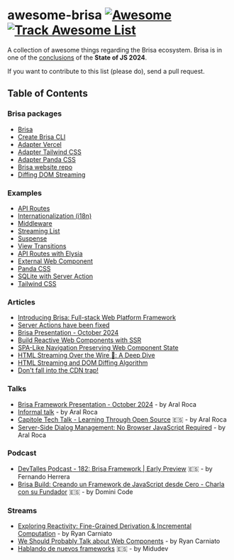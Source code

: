 # awesome-brisa [![Awesome](https://cdn.rawgit.com/sindresorhus/awesome/d7305f38d29fed78fa85652e3a63e154dd8e8829/media/badge.svg)](https://github.com/sindresorhus/awesome) [![Track Awesome List](https://www.trackawesomelist.com/badge.svg)](https://www.trackawesomelist.com/teafuljs/teaful/)

A collection of awesome things regarding the Brisa ecosystem. Brisa is in one of the [conclusions](https://2024.stateofjs.com/en-US/conclusion/) of the **State of JS 2024**.

If you want to contribute to this list (please do), send a pull request.

## Table of Contents

### Brisa packages

- [Brisa](https://github.com/brisa-build/brisa)
- [Create Brisa CLI](https://github.com/brisa-build/brisa/tree/canary/packages/create-brisa)
- [Adapter Vercel](https://github.com/brisa-build/brisa/tree/canary/packages/adapter-vercel)
- [Adapter Tailwind CSS](https://github.com/brisa-build/brisa/tree/canary/packages/brisa-tailwindcss)
- [Adapter Panda CSS](https://github.com/brisa-build/brisa/blob/canary/packages/brisa-pandacss)
- [Brisa website repo](https://github.com/brisa-build/brisa/tree/canary/packages/www)
- [Diffing DOM Streaming](https://github.com/brisa-build/diff-dom-streaming)

### Examples

- [API Routes](https://github.com/brisa-build/brisa/tree/canary/examples/with-api-routes)
- [Internationalization (i18n)](https://github.com/brisa-build/brisa/tree/canary/examples/with-i18n)
- [Middleware](https://github.com/brisa-build/brisa/tree/canary/examples/with-middleware)
- [Streaming List](https://github.com/brisa-build/brisa/tree/canary/examples/with-streaming-list)
- [Suspense](https://github.com/brisa-build/brisa/tree/canary/examples/with-suspense)
- [View Transitions](https://github.com/brisa-build/brisa/tree/canary/examples/with-view-transitions)
- [API Routes with Elysia](https://github.com/brisa-build/brisa/tree/main/examples/with-elysia)
- [External Web Component](https://github.com/brisa-build/brisa/tree/main/examples/with-external-web-component)
- [Panda CSS](https://github.com/brisa-build/brisa/tree/canary/examples/with-pandacss)
- [SQLite with Server Action](https://github.com/brisa-build/brisa/tree/main/examples/with-sqlite-with-server-action)
- [Tailwind CSS](https://github.com/brisa-build/brisa/tree/main/examples/with-tailwindcss)

### Articles

- [Introducing Brisa: Full-stack Web Platform Framework](https://brisa.build/blog/introducing-brisa)
- [Server Actions have been fixed](https://brisa.build/blog/server-actions-have-been-fixed)
- [Brisa Presentation - October 2024](https://brisa.build/blog/brisa-presentation)
- [Build Reactive Web Components with SSR](https://aralroca.com/blog/reactive-web-components-with-ssr)
- [SPA-Like Navigation Preserving Web Component State](https://aralroca.com/blog/spa-navigation)
- [HTML Streaming Over the Wire 🥳: A Deep Dive](https://aralroca.com/blog/html-streaming-over-the-wire)
- [HTML Streaming and DOM Diffing Algorithm](https://aralroca.com/blog/html-node-streaming)
- [Don't fall into the CDN trap!](https://dev.to/aralroca/dont-fall-into-the-cdn-trap-4keg)

### Talks

- [Brisa Framework Presentation - October 2024](https://www.youtube.com/watch?v=rtHxGKkqOzM) - by Aral Roca
- [Informal talk](https://www.youtube.com/watch?v=kj_g5vIm1lA) - by Aral Roca
- [Capitole Tech Talk - Learning Through Open Source](https://www.youtube.com/watch?v=NZRvpWB8Ix8) 🇪🇸 - by Aral Roca
- [Server-Side Dialog Management: No Browser JavaScript Required](https://www.youtube.com/watch?v=7kwT1oshUJA) - by Aral Roca

### Podcast

- [DevTalles Podcast - 182: Brisa Framework | Early Preview](https://www.youtube.com/watch?v=XYI2JEmL9A0) 🇪🇸 - by Fernando Herrera
- [Brisa Build: Creando un Framework de JavaScript desde Cero - Charla con su Fundador](https://www.youtube.com/watch?v=WOTKdwxM93Q)  🇪🇸 - by Domini Code

### Streams

- [Exploring Reactivity: Fine-Grained Derivation & Incremental Computation](https://www.youtube.com/live/kz-p_017Usc?t=1400s) - by Ryan Carniato
- [We Should Probably Talk about Web Components](https://www.youtube.com/live/0F9t_WeJ5p4?si=nCnhUGKNOnvlWXgD&t=18245) - by Ryan Carniato
- [Hablando de nuevos frameworks](https://youtu.be/esWBgBksL-M?si=fSzHgChr6zz1kwkj&t=227) 🇪🇸 - by Midudev
